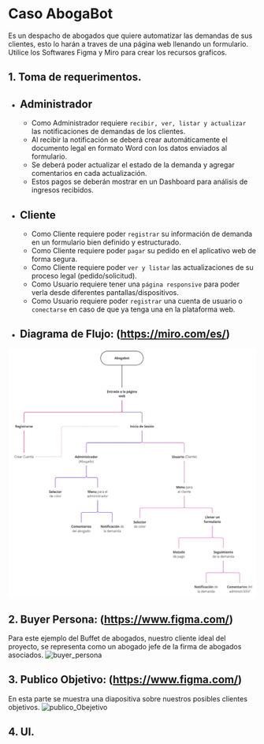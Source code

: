 # Caso AbogaBot

Es un despacho de abogados que quiere automatizar las demandas de sus clientes, esto lo harán a traves de una página web llenando un formulario.
Utilice los Softwares Figma y Miro para crear los recursos graficos.

## **1. Toma de requerimentos.**

* ## Administrador
     * Como Administrador requiere `recibir, ver, listar y actualizar` las notificaciones de demandas de los clientes.
     * Al recibir la notificación se deberá crear automáticamente el documento legal en formato Word con los datos enviados al formulario.
     * Se deberá poder actualizar el estado de la demanda y agregar comentarios en cada actualización.
     * Estos pagos se deberán mostrar en un Dashboard para análisis de ingresos recibidos.

* ## Cliente
    * Como Cliente requiere poder `registrar` su información de demanda en un formulario bien definido y estructurado.
    * Como Cliente requiere poder `pagar` su pedido en el aplicativo web de forma segura.
    * Como Cliente requiere poder `ver y listar` las actualizaciones de su proceso legal (pedido/solicitud).
    * Como Usuario requiere tener una `página responsive` para poder verla desde diferentes pantallas/dispositivos.
    * Como Usuario requiere poder `registrar` una cuenta de usuario o `conectarse` en caso de que ya tenga una en la plataforma web.

* ## Diagrama de Flujo: (https://miro.com/es/)
![diagrama_de_flujo](/img/Diagrama_Abogabot.jpg) 

## **2. Buyer Persona: (https://www.figma.com/)**

Para este ejemplo del Buffet de abogados, nuestro cliente ideal del proyecto, se representa como un abogado jefe de la firma de abogados asociados.
![buyer_persona](/img/.jpg) 

## **3. Publico Objetivo: (https://www.figma.com/)**

En esta parte se muestra una diapositiva sobre nuestros posibles clientes objetivos.
![publico_Obejetivo](/img/.jpg) 

## **4. UI.**

